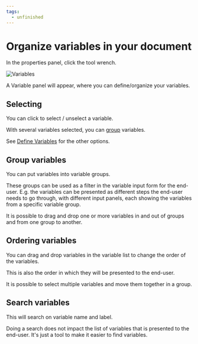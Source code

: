 ```yaml
---
tags:
  - unfinished
---
```


# Organize variables in your document


In the properties panel, click the tool wrench.

![Variables](https://chilipublishdocs.imgix.net/GraFx_studio/variables1.png)

A Variable panel will appear, where you can define/organize your variables.

## Selecting

You can click to select / unselect a variable.

With several variables selected, you can [group](#group-variables) variables.

See [Define Variables](/GraFx-Studio/guides/variables/define/) for the other options.

## Group variables

You can put variables into variable groups.

These groups can be used as a filter in the variable input form for the end-user. E.g. the variables can be presented as different steps the end-user needs to go through, with different input panels, each showing the variables from a specific variable group.

It is possible to drag and drop one or more variables in and out of groups and from one group to another.

## Ordering variables

You can drag and drop variables in the variable list to change the order of the variables.

This is also the order in which they will be presented to the end-user.

It is possible to select multiple variables and move them together in a group.

## Search variables

This will search on variable name and label.

Doing a search does not impact the list of variables that is presented to the end-user. It's just a tool to make it easier to find variables.